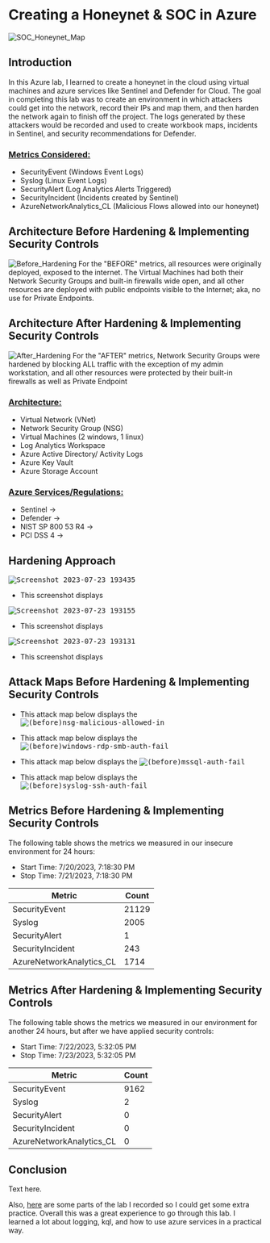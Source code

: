 # Creating a Honeynet & SOC in Azure 
![SOC_Honeynet_Map](https://github.com/NathanRelph/Azure-Honeynet/assets/140288097/145f5f20-ae14-4f1f-9185-22bf2bab1857)


## Introduction
In this Azure lab, I learned to create a honeynet in the cloud using virtual machines and azure services like Sentinel and Defender for Cloud.  The goal in completing this lab was to create an environment in which attackers could get into the network, record their IPs and map them, and then harden the network again to finish off the project.  The logs generated by these attackers would be recorded and used to create workbook maps, incidents in Sentinel, and security recommendations for Defender.

<h3><ins>Metrics Considered:</ins></h3>

- SecurityEvent (Windows Event Logs)
- Syslog (Linux Event Logs)
- SecurityAlert (Log Analytics Alerts Triggered)
- SecurityIncident (Incidents created by Sentinel)
- AzureNetworkAnalytics_CL (Malicious Flows allowed into our honeynet)

## Architecture Before Hardening & Implementing Security Controls
![Before_Hardening](https://github.com/NathanRelph/Azure-Honeynet/assets/140288097/abc3757c-b8d0-475b-b3f4-30cbcfd86e4f)
For the "BEFORE" metrics, all resources were originally deployed, exposed to the internet. The Virtual Machines had both their Network Security Groups and built-in firewalls wide open, and all other resources are deployed with public endpoints visible to the Internet; aka, no use for Private Endpoints.

## Architecture After Hardening & Implementing Security Controls
![After_Hardening](https://github.com/NathanRelph/Azure-Honeynet/assets/140288097/b11e5282-5167-4655-94db-62e706978cd0)
For the "AFTER" metrics, Network Security Groups were hardened by blocking ALL traffic with the exception of my admin workstation, and all other resources were protected by their built-in firewalls as well as Private Endpoint

<h3><ins>Architecture:</ins></h3>

- Virtual Network (VNet)
- Network Security Group (NSG)
- Virtual Machines (2 windows, 1 linux)
- Log Analytics Workspace
- Azure Active Directory/ Activity Logs
- Azure Key Vault
- Azure Storage Account

<h3><ins>Azure Services/Regulations:</ins></h3>

- Sentinel &#8594;
- Defender &#8594;
- NIST SP 800 53 R4 &#8594;
- PCI DSS 4 &#8594; 

## Hardening Approach

<kbd>![Screenshot 2023-07-23 193435](https://github.com/NathanRelph/Azure-Honeynet/assets/140288097/a67c0213-50e1-450b-9c03-1070c1f03ef8)</kbd>
- This screenshot displays

<kbd>![Screenshot 2023-07-23 193155](https://github.com/NathanRelph/Azure-Honeynet/assets/140288097/c4b5af56-e9d8-4218-a9e4-199064215be8)</kbd>
- This screenshot displays
  
<kbd>![Screenshot 2023-07-23 193131](https://github.com/NathanRelph/Azure-Honeynet/assets/140288097/c7827c4e-7100-434c-bcd5-a2341695d776)</kbd>
- This screenshot displays



## Attack Maps Before Hardening & Implementing Security Controls

- This attack map below displays the
<kbd>![(before)nsg-malicious-allowed-in](https://github.com/NathanRelph/Azure-Honeynet/assets/140288097/e8fcb175-eb9a-4a27-8f79-4cfe60a92683)</kbd>

- This attack map below displays the
<kbd>![(before)windows-rdp-smb-auth-fail](https://github.com/NathanRelph/Azure-Honeynet/assets/140288097/bf5cb7de-3681-4eeb-afac-afefbb483ae6)</kbd>

- This attack map below displays the
<kbd>![(before)mssql-auth-fail](https://github.com/NathanRelph/Azure-Honeynet/assets/140288097/e97d22b1-78cc-4c53-b0d7-31b2ea00bb47)</kbd>

- This attack map below displays the
<kbd>![(before)syslog-ssh-auth-fail](https://github.com/NathanRelph/Azure-Honeynet/assets/140288097/30b92af3-03e1-474d-9aba-070fd1163713)</kbd>




## Metrics Before Hardening & Implementing Security Controls

The following table shows the metrics we measured in our insecure environment for 24 hours:
- Start Time: 7/20/2023, 7:18:30 PM
- Stop Time: 7/21/2023, 7:18:30 PM

| Metric                   | Count
| ------------------------ | -----
| SecurityEvent            | 21129
| Syslog                   | 2005
| SecurityAlert            | 1
| SecurityIncident         | 243
| AzureNetworkAnalytics_CL | 1714

## Metrics After Hardening & Implementing Security Controls

The following table shows the metrics we measured in our environment for another 24 hours, but after we have applied security controls:
- Start Time: 7/22/2023, 5:32:05 PM 
- Stop Time: 7/23/2023, 5:32:05 PM

| Metric                   | Count
| ------------------------ | -----
| SecurityEvent            | 9162
| Syslog                   | 2
| SecurityAlert            | 0
| SecurityIncident         | 0
| AzureNetworkAnalytics_CL | 0

## Conclusion

Text here.

Also, [here](https://youtu.be/PvvVZGii2TY?t=0) are some parts of the lab I recorded so I could get some extra practice. Overall this was a great experience to go through this lab.  I learned a lot about logging, kql, and how to use azure services in a practical way.
